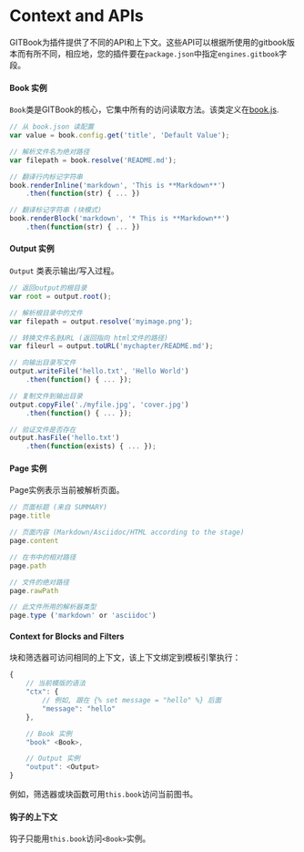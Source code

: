 # Context and APIs

GITBook为插件提供了不同的API和上下文。这些API可以根据所使用的gitbook版本而有所不同，相应地，您的插件要在`package.json`中指定`engines.gitbook`字段。

#### Book 实例

`Book`类是GITBook的核心，它集中所有的访问读取方法。该类定义在[book.js](https://github.com/GitbookIO/gitbook/blob/master/lib/book.js).


```js
// 从 book.json 读配置
var value = book.config.get('title', 'Default Value');

// 解析文件名为绝对路径
var filepath = book.resolve('README.md');

// 翻译行内标记字符串
book.renderInline('markdown', 'This is **Markdown**')
    .then(function(str) { ... })

// 翻译标记字符串 (块模式)
book.renderBlock('markdown', '* This is **Markdown**')
    .then(function(str) { ... })
```

#### Output 实例

`Output` 类表示输出/写入过程。

```js
// 返回output的根目录
var root = output.root();

// 解析根目录中的文件
var filepath = output.resolve('myimage.png');

// 转换文件名到URL (返回指向 html文件的路径)
var fileurl = output.toURL('mychapter/README.md');

// 向输出目录写文件
output.writeFile('hello.txt', 'Hello World')
    .then(function() { ... });

// 复制文件到输出目录
output.copyFile('./myfile.jpg', 'cover.jpg')
    .then(function() { ... });

// 验证文件是否存在
output.hasFile('hello.txt')
    .then(function(exists) { ... });
```

#### Page 实例

Page实例表示当前被解析页面。

```js
// 页面标题 (来自 SUMMARY)
page.title

// 页面内容 (Markdown/Asciidoc/HTML according to the stage)
page.content

// 在书中的相对路径
page.path

// 文件的绝对路径
page.rawPath

// 此文件所用的解析器类型
page.type ('markdown' or 'asciidoc')
```

#### Context for Blocks and Filters

块和筛选器可访问相同的上下文，该上下文绑定到模板引擎执行：

```js
{
    // 当前模版的语法
    "ctx": {
        // 例如, 跟在 {% set message = "hello" %} 后面
        "message": "hello"
    },

    // Book 实例
    "book" <Book>,

    // Output 实例
    "output": <Output>
}
```

例如，筛选器或块函数可用`this.book`访问当前图书。

#### 钩子的上下文

钩子只能用`this.book`访问`<Book>`实例。
